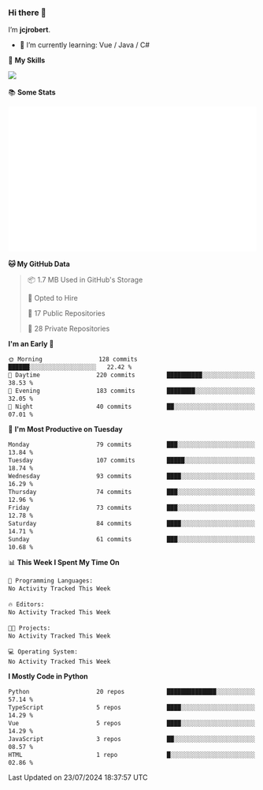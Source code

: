 ### Hi there 👋

I’m **jcjrobert**.

- 🌱 I’m currently learning: Vue / Java / C#

🌟 **My Skills**

![](https://img.shields.io/badge/-Python-3e74a2?style=flat-square&logo=Python&logoColor=fff)

📚 **Some Stats**

![](https://github.com/jcjrobert/github-stats/blob/master/generated/overview.svg)

<!--START_SECTION:waka-->
**🐱 My GitHub Data** 

> 📦 1.7 MB Used in GitHub's Storage 
 > 
> 💼 Opted to Hire
 > 
> 📜 17 Public Repositories 
 > 
> 🔑 28 Private Repositories 
 > 
**I'm an Early 🐤** 

```text
🌞 Morning                128 commits         ██████░░░░░░░░░░░░░░░░░░░   22.42 % 
🌆 Daytime                220 commits         ██████████░░░░░░░░░░░░░░░   38.53 % 
🌃 Evening                183 commits         ████████░░░░░░░░░░░░░░░░░   32.05 % 
🌙 Night                  40 commits          ██░░░░░░░░░░░░░░░░░░░░░░░   07.01 % 
```
📅 **I'm Most Productive on Tuesday** 

```text
Monday                   79 commits          ███░░░░░░░░░░░░░░░░░░░░░░   13.84 % 
Tuesday                  107 commits         █████░░░░░░░░░░░░░░░░░░░░   18.74 % 
Wednesday                93 commits          ████░░░░░░░░░░░░░░░░░░░░░   16.29 % 
Thursday                 74 commits          ███░░░░░░░░░░░░░░░░░░░░░░   12.96 % 
Friday                   73 commits          ███░░░░░░░░░░░░░░░░░░░░░░   12.78 % 
Saturday                 84 commits          ████░░░░░░░░░░░░░░░░░░░░░   14.71 % 
Sunday                   61 commits          ███░░░░░░░░░░░░░░░░░░░░░░   10.68 % 
```


📊 **This Week I Spent My Time On** 

```text
💬 Programming Languages: 
No Activity Tracked This Week

🔥 Editors: 
No Activity Tracked This Week

🐱‍💻 Projects: 
No Activity Tracked This Week

💻 Operating System: 
No Activity Tracked This Week
```

**I Mostly Code in Python** 

```text
Python                   20 repos            ██████████████░░░░░░░░░░░   57.14 % 
TypeScript               5 repos             ████░░░░░░░░░░░░░░░░░░░░░   14.29 % 
Vue                      5 repos             ████░░░░░░░░░░░░░░░░░░░░░   14.29 % 
JavaScript               3 repos             ██░░░░░░░░░░░░░░░░░░░░░░░   08.57 % 
HTML                     1 repo              █░░░░░░░░░░░░░░░░░░░░░░░░   02.86 % 
```




 Last Updated on 23/07/2024 18:37:57 UTC
<!--END_SECTION:waka-->
